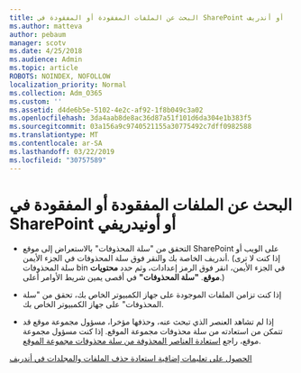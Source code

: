 ```yaml
---
title: البحث عن الملفات المفقودة أو المفقودة في SharePoint أو أندريف
ms.author: matteva
author: pebaum
manager: scotv
ms.date: 4/25/2018
ms.audience: Admin
ms.topic: article
ROBOTS: NOINDEX, NOFOLLOW
localization_priority: Normal
ms.collection: Adm_O365
ms.custom: ''
ms.assetid: d4de6b5e-5102-4e2c-af92-1f8b049c3a02
ms.openlocfilehash: 3da4aab8de8ac36d87a51f101d6da304e1b383f5
ms.sourcegitcommit: 03a156a9c9740521155a30775492c7dff0982588
ms.translationtype: MT
ms.contentlocale: ar-SA
ms.lasthandoff: 03/22/2019
ms.locfileid: "30757589"
---
```

# <a name="find-lost-or-missing-files-in-onedrive-or-sharepoint"></a>البحث عن الملفات المفقودة أو المفقودة في SharePoint أو أونيدريفي

- التحقق من "سلة المحذوفات" بالاستعراض إلى موقع SharePoint على الويب أو أندريف الخاصة بك والنقر فوق سلة المحذوفات في الجزء الأيمن. (إذا كنت لا ترى سلة المحذوفات bin في الجزء الأيمن، انقر فوق الرمز إعدادات، وثم حدد **محتويات موقع**. **"سلة المحذوفات"** في أقصى يمين شريط الأوامر أعلى.) 
    
- إذا كنت تزامن الملفات الموجودة على جهاز الكمبيوتر الخاص بك، تحقق من "سلة المحذوفات" على جهاز الكمبيوتر الخاص بك. 
    
- إذا لم تشاهد العنصر الذي تبحث عنه، وحذفها مؤخرا، مسؤول مجموعة موقع قد تتمكن من استعادته من سلة محذوفات مجموعة الموقع. إذا كنت مسؤول مجموعة موقع، راجع [استعادة العناصر المحذوفة من سلة محذوفات مجموعة الموقع](https://go.microsoft.com/fwlink/?linkid=866439).
    
[الحصول على تعليمات إضافية استعادة حذف الملفات والمجلدات في أندريف](https://go.microsoft.com/fwlink/?linkid=872872)
  

